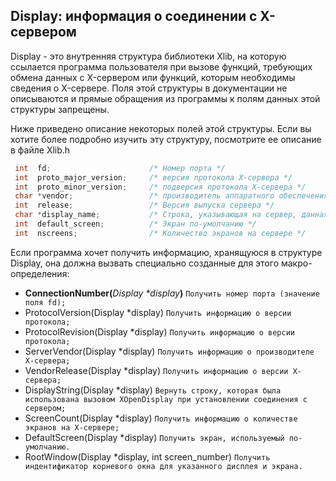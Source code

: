 ## Display: информация о соединении с X-сервером

 Display - это внутренняя структура библиотеки Xlib, на которую ссылается программа пользователя при вызове функций, 
требующих обмена данных с X-сервером или функций, которым необходимы сведения о X-сервере. 
Поля этой структуры в документации не описываются и прямые обращения из программы к полям данных этой структуры запрещены.

 Ниже приведено описание некоторых полей этой структуры. Если вы хотите более подробно изучить эту структуру, посмотрите ее описание в файле Xlib.h
```C++
 int  fd;                      /* Номер порта */
 int  proto_major_version;     /* версия протокола X-сервера */
 int  proto_minor_version;     /* подверсия протокола X-сервера */
 char *vendor;                 /* производитель аппаратного обеспечения сервера */
 int  release;                 /* Версия выпуска сервера */
 char *display_name;           /* Строка, указывающая на сервер, данная программой при подключении */
 int  default_screen;          /* Экран по-умолчанию */
 int  nscreens;                /* Количество экранов на сервере */
 ```
Если программа хочет получить информацию, хранящуюся в структуре Display, она должна вызвать специально созданные для этого макро-определения:

- **ConnectionNumber(**_Display *display_**)** `Получить номер порта (значение поля fd);`
- ProtocolVersion(Display *display) `Получить информацию о версии протокола;`
- ProtocolRevision(Display *display) `Получить информацию о версии протокола;`
- ServerVendor(Display *display) `Получить информацию о производителе X-сервера;`
- VendorRelease(Display *display) `Получить информацию о версии X-сервера;`
- DisplayString(Display *display) `Вернуть строку, которая была использована вызовом XOpenDisplay при установлении соединения с сервером;`
- ScreenCount(Display *display) `Получить информацию о количестве экранов на X-сервере;`
- DefaultScreen(Display *display) `Получить экран, используемый по-умолчанию.`
- RootWindow(Display *display, int screen_number) `Получить индентификатор корневого окна для указанного дисплея и экрана.`
